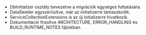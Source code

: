 - DbInitializer osztály bevezetve a migrációk egységes futtatására.
- DataSeeder egyszerűsítve, már az initializerre támaszkodik.
- ServiceCollectionExtensions is az új initializerre hivatkozik.
- Dokumentáció frissítve ARCHITECTURE, ERROR_HANDLING és BUILD_RUNTIME_NOTES fájlokban.
